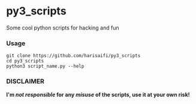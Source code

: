 # py3_scripts
Some cool python scripts for hacking and fun

### Usage
```
git clone https://github.com/harisaifi/py3_scripts
cd py3_scripts
python3 script_name.py --help
```

### DISCLAIMER
**I'm _not responsible_ for any _misuse_ of the scripts, use it at your own risk!**
